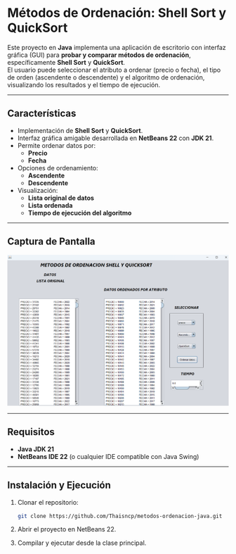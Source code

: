 # Métodos de Ordenación: Shell Sort y QuickSort

Este proyecto en **Java** implementa una aplicación de escritorio con interfaz gráfica (GUI) para **probar y comparar métodos de ordenación**, específicamente **Shell Sort** y **QuickSort**.  
El usuario puede seleccionar el atributo a ordenar (precio o fecha), el tipo de orden (ascendente o descendente) y el algoritmo de ordenación, visualizando los resultados y el tiempo de ejecución.

---

## Características
- Implementación de **Shell Sort** y **QuickSort**.
- Interfaz gráfica amigable desarrollada en **NetBeans 22** con **JDK 21**.
- Permite ordenar datos por:
  - **Precio**
  - **Fecha**
- Opciones de ordenamiento:
  - **Ascendente**
  - **Descendente**
- Visualización:
  - **Lista original de datos**
  - **Lista ordenada**
  - **Tiempo de ejecución del algoritmo**

---

## Captura de Pantalla
![Ventana principal](./img/Screenshot.png)

---

## Requisitos
- **Java JDK 21**
- **NetBeans IDE 22** (o cualquier IDE compatible con Java Swing)

---

## Instalación y Ejecución
1. Clonar el repositorio:
   ```bash
   git clone https://github.com/Thaisncp/metodos-ordenacion-java.git
2. Abrir el proyecto en NetBeans 22.

3. Compilar y ejecutar desde la clase principal.
